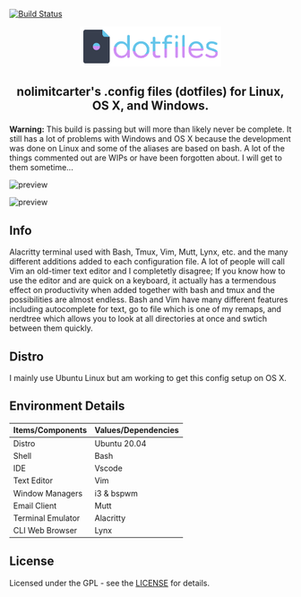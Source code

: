 [![Build Status](https://travis-ci.com/travis-ci/travis-web.svg?branch=master)](https://travis-ci.com/travis-ci/travis-web)

<p align="center"> 
  <a name="top" href="https://github.com/nolimitcarter/dotfiles">
    <img width="50%" src="dotfiles.png">
  </a>
</p>

## <p align="center">nolimitcarter's .config files (dotfiles) for Linux, OS X, and Windows.</p>

**Warning:** This build is passing but will more than likely never be complete. It still has a lot of problems with Windows and OS X because the development was done on Linux and some of the aliases are based on bash. A lot of the things commented out are WIPs or have been forgotten about. I will get to them sometime... 

![preview](https://github.com/nolimitcarter/dotfiles/blob/master/Screenshot%20from%202020-06-11%2023-23-21.png)

![preview](https://github.com/nolimitcarter/dotfiles/blob/master/Screenshot%20from%202020-06-11%2023-13-46.png)

## Info

Alacritty terminal used with Bash, Tmux, Vim, Mutt, Lynx, etc. and the many different additions added to each configuration file. A lot of people will call Vim an old-timer text editor and I completetly disagree; If you know how to use the editor and are quick on a keyboard, it actually has a termendous effect on productivity when added together with bash and tmux and the possibilities are almost endless. Bash and Vim have many different features including autocomplete for text, go to file which is one of my remaps, and nerdtree which allows you to look at all directories at once and swtich between them quickly.  

## Distro

I mainly use Ubuntu Linux but am working to get this config setup on OS X.

## Environment Details

| Items/Components     | Values/Dependencies                                                                                  |
|----------------------|------------------------------------------------------------------------------------------------------|
| Distro               | Ubuntu 20.04                                                                                         |
| Shell                | Bash                                                                                                 |
| IDE                  | Vscode                                                                                               |
| Text Editor          | Vim                                                                                                  |
| Window Managers      | i3 & bspwm                                                                                           |
| Email Client         | Mutt                                                                                                 |
| Terminal Emulator    | Alacritty                                                                                            |
| CLI Web Browser      | Lynx                                                                                                 |

## License

Licensed under the GPL - see the [LICENSE](LICENSE.md) for details.

